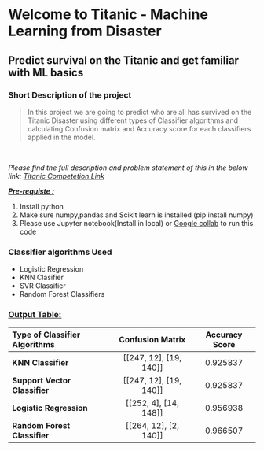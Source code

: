 # Welcome to Titanic - Machine Learning from Disaster
## Predict survival on the Titanic and get familiar with ML basics

### Short Description of the project

> In this project we are going to predict who are all has survived on the Titanic Disaster using different types of Classifier algorithms and calculating Confusion matrix and Accuracy score for each classifiers applied in the model.

<br>

*Please find the full description and problem statement of this in the below link: [Titanic Competetion Link](https://www.kaggle.com/c/titanic/overview)* 

***<ins>Pre-requiste <ins>:*** 
1. Install python
2. Make sure numpy,pandas and Scikit learn is installed (pip install numpy)
3. Please use Jupyter notebook(Install in local) or [Google collab](https://colab.research.google.com/) to run this code


### Classifier algorithms Used
- Logistic Regression
- KNN Clasifier
- SVR Classifier
- Random Forest Classifiers

### <ins>Output Table<ins>:
| Type of Classifier Algorithms|Confusion Matrix |Accuracy Score|
|:-------------|:-------------:|:-------------:|
|**KNN Classifier**        | [[247, 12], [19, 140]]   |    0.925837|
|**Support Vector Classifier** | [[247, 12], [19, 140]]   |    0.925837|
|**Logistic Regression**       |  [[252, 4], [14, 148]]   |    0.956938|
|**Random Forest Classifier**  |  [[264, 12], [2, 140]]   |    0.966507|


